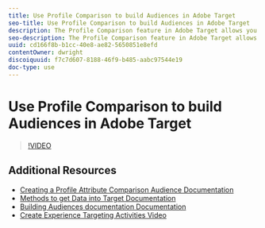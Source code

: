 ```yaml
---
title: Use Profile Comparison to build Audiences in Adobe Target
seo-title: Use Profile Comparison to build Audiences in Adobe Target
description: The Profile Comparison feature in Adobe Target allows you to compare two numeric profile values against each other when building an audience. This is extremely helpful if you are passing custom-built propensity scores into Target and want to personalize content based on the product with the highest propensity score.
seo-description: The Profile Comparison feature in Adobe Target allows you to compare two numeric profile values against each other when building an audience. This is extremely helpful if you are passing custom-built propensity scores into Target and want to personalize content based on the product with the highest propensity score.
uuid: cd166f8b-b1cc-40e8-ae82-5650851e8efd
contentOwner: dwright
discoiquuid: f7c7d607-8188-46f9-b485-aabc97544e19
doc-type: use
---
```


# Use Profile Comparison to build Audiences in Adobe Target

>[!VIDEO](https://video.tv.adobe.com/v/23218/?quality=12)

## Additional Resources

* [Creating a Profile Attribute Comparison Audience Documentation](https://docs.adobe.com/content/help/en/target/using/audiences/create-audiences/creating-a-profile-attribute-comparison-audience.html)
* [Methods to get Data into Target Documentation](https://docs.adobe.com/content/help/en/target/using/implement-target/before-implement/methods/methods-to-get-data-into-target.html)
* [Building Audiences documentation Documentation](https://docs.adobe.com/content/help/en/target/using/audiences/create-audiences/create-audience.html)
* [Create Experience Targeting Activities Video](../activities/experience-targeting-feature-video-use.md)